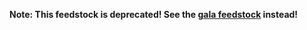 **Note: This feedstock is deprecated! See the [gala feedstock](https://github.com/conda-forge/gala-feedstock) instead!**

